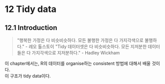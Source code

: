 12 Tidy data
================

12.1 Introduction
-----------------

> "행복한 가정은 다 비슷비슷하다. 모든 불행한 가정은 다 가지각색으로 불행하다." - 레오 톨스토이 "Tidy 데이터셋은 다 비슷비슷하다. 모든 지저분한 데이터들은 다 가지각색으로 지저분하다." - Hadley Wickham

이 chapter에서는, R의 데이터를 organise하는 consistent 방법에 대해서 배울 것이다. <br /> 이 구조가 tidy data이다.
